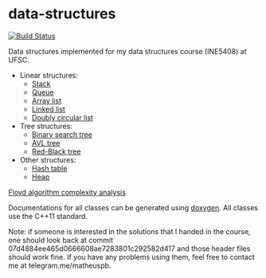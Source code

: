 # data-structures

[![Build Status](https://travis-ci.org/matheuspb/data-structures.svg?branch=master)](https://travis-ci.org/matheuspb/data-structures)

Data structures implemented for my data structures course (INE5408) at UFSC.

* Linear structures:
	* [Stack](include/stack.h)
	* [Queue](include/queue.h)
	* [Array list](include/array_list.h)
	* [Linked list](include/linked_list.h)
	* [Doubly circular list](include/doubly_circular_list.h)
* Tree structures:
	* [Binary search tree](include/binary_tree.h)
	* [AVL tree](include/avl_tree.h)
	* [Red-Black tree](include/rb_tree.h)
* Other structures:
	* [Hash table](include/hash_table.h)
	* [Heap](include/heap.h)

[Floyd algorithm complexity analysis](floyd.tex)

Documentations for all classes can be generated using
[doxygen](http://www.stack.nl/~dimitri/doxygen/). All classes use the C++11
standard.

Note: if someone is interested in the solutions that I handed in the course,
one should look back at commit 07d4884ee465d0666608ae7283801c292582d417 and
those header files should work fine. If you have any problems using them, feel
free to contact me at telegram.me/matheuspb.
